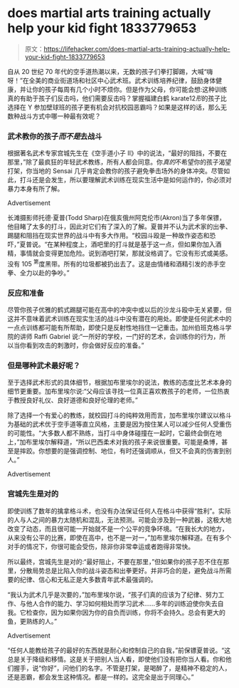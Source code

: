 # does martial arts training actually help your kid fight 1833779653

> 原文：<https://lifehacker.com/does-martial-arts-training-actually-help-your-kid-fight-1833779653>

自从 20 世纪 70 年代的空手道热潮以来，无数的孩子们拳打脚踢，大喊“嗨呀！”在全美的商业街道场和社区中心武术班。武术训练培养纪律，鼓励身体健康，并让你的孩子每周有几个小时不烦你。但是作为父母，你可能会想:这种训练真的有助于孩子们反击吗，他们需要反击吗？掌握福建白鹤 karate12*形*的孩子比选择在 Y 参加壁球班的孩子更有机会对抗校园恶霸吗？如果是这样的话，那么无数种战斗方式中哪一种最有效呢？

### 武术教你的孩子*而不是*去战斗

根据著名武术专家宫城先生在《空手道小子 II》中的说法，“最好的阻挡，不要在那里，”除了最疯狂的年轻武术教练，所有人都会同意。你*真的*不希望你的孩子渴望打架，你当地的 Sensai 几乎肯定会教你的孩子避免拳击场外的身体冲突。尽管如此，打斗还是会发生，所以要理解武术训练在现实生活中是如何运作的，你必须对暴力本身有所了解。

<label class="bxm4mm-13 juykRM">Advertisement</label>

长滩摄影师托德·夏普(Todd Sharp)在俄亥俄州阿克伦市(Akron)当了多年保镖，他目睹了太多的打斗，因此对它们有了深入的了解。夏普并不认为武术家的出拳、踢腿和阻挡在现实世界的战斗中有多大作用。“校园斗殴是一种故作姿态和恐吓，”夏普说。“在某种程度上，酒吧里的打斗就是基于这一点，但如果你加入酒精，事情就会变得更加危险。说到酒吧打架，那就没格调了。它没有形式或美感。没有 105 <sup>第</sup>度黑带。所有的垃圾都被扔出去了。这是由情绪和酒精引发的赤手空拳、全力以赴的争吵。”

### 反应和准备

尽管你孩子优雅的鹤式踢腿可能在高中的冲突中或以后的沙龙斗殴中无关紧要，但这并不意味着武术训练在现实生活的战斗中没有潜在的用处。即使是任何武术中的一点点训练都可能有所帮助，即使只是反射性地挡住一记重击。加州伯班克格斗学院的讲师 Raffi Gabriel 说:“一所好的学校，一门好的艺术，会训练你的行为，所以当你看到攻击的刺激时，你会做好反应的准备。”

### 但是哪种武术最好呢？

至于选择武术形式的具体细节，根据加布里埃尔的说法，教练的态度比艺术本身的细节更重要。加布里埃尔说:“父母应该寻找一位真正喜欢教孩子的老师，一位热衷于教授良好礼仪、良好道德和良好伦理的老师。”

除了选择一个有爱心的教练，就校园打斗的纯粹效用而言，加布里埃尔建议以格斗为基础的武术优于空手道等直立风格，主要是因为按住某人可以减少任何人受重伤的可能性。“大多数人都不熟练，当打斗中身体碰撞在一起时，它最终会倒在地上，”加布里埃尔解释道，“所以巴西柔术对我的孩子来说很重要。可能是桑博，甚至是摔跤。你想要的是强调控制、地位，有时还强调顺从，但又不会真的伤害到别人。”

<label class="bxm4mm-13 juykRM">Advertisement</label>

### 宫城先生是对的

即使训练了数年的擒拿格斗术，也没有办法保证任何人在格斗中获得“胜利”。实际的人与人之间的暴力太随机和混乱，无法预测。可能会涉及到一种武器，这极大地改变了动态，而且很可能一开始就不是一个公平的竞争环境。“在我长大的地方，从来没有公平的比赛，即使在高中，也不是一对一，”加布里埃尔解释道。在有多个对手的情况下，你很可能会受伤，除非你非常幸运或者跑得非常快。

所以最终，宫城先生是对的:“最好阻止，不要在那里，”但如果你的孩子忍不住在那里，分散局势总是比陷入你的战斗姿态和出拳更好。并非巧合的是，避免战斗所需要的纪律、信心和无私正是大多数青年武术最强调的。

“我认为武术几乎是次要的，”加布里埃尔说，“孩子们真的应该为了纪律、努力工作、与他人合作的能力、学习如何相处而学习武术……多年的训练迫使你失去自我。它检查你，因为如果你因为你的自负而训练，你将不会持久。总会有更大的鱼，更熟练的人。”

<label class="bxm4mm-13 juykRM">Advertisement</label>

“任何人能教给孩子的最好的东西就是耐心和控制自己的自我，”前保镖夏普说。“这总是关于降级和移情。这是关于把别人当人看，即使他们没有把你当人看。你和他们握手，说“你好”，问他们的名字。不管是打架，是喝醉了，是精神不稳定的人，还是恶霸，都会发生这种情况。都是一样的。这完全是出于同理心。”